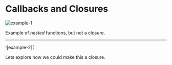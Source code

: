 # Callbacks and Closures


![example-1](http://imgur.com/exE3hzk.png)

Example of *nested* functions, but not a closure.

------

![example-2](

Lets explore how we could make this a closure. 
